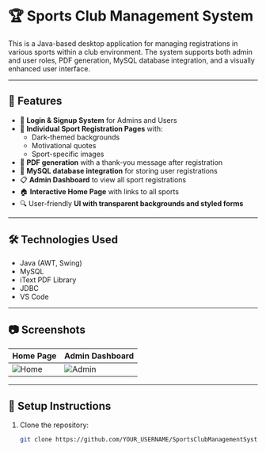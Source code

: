 # 🏆 Sports Club Management System

This is a Java-based desktop application for managing registrations in various sports within a club environment. The system supports both admin and user roles, PDF generation, MySQL database integration, and a visually enhanced user interface.

---

## 🎯 Features

- 🔐 **Login & Signup System** for Admins and Users
- 🏀 **Individual Sport Registration Pages** with:
  - Dark-themed backgrounds
  - Motivational quotes
  - Sport-specific images
- 🧾 **PDF generation** with a thank-you message after registration
- 💾 **MySQL database integration** for storing user registrations
- 📋 **Admin Dashboard** to view all sport registrations
- 🏠 **Interactive Home Page** with links to all sports
- 🔍 User-friendly **UI with transparent backgrounds and styled forms**

---

## 🛠️ Technologies Used

- Java (AWT, Swing)
- MySQL
- iText PDF Library
- JDBC
- VS Code

---

## 📷 Screenshots

| Home Page | Admin Dashboard |
|-----------|-----------------|
| ![Home](images/homepage.jpg) | ![Admin](images/dashboard.jpg) |

---

## 🔧 Setup Instructions

1. Clone the repository:
   ```bash
   git clone https://github.com/YOUR_USERNAME/SportsClubManagementSystem.git
